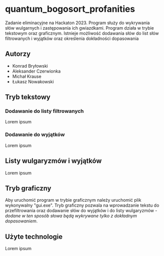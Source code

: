 # quantum_bogosort_profanities

Zadanie eliminacyjne na Hackaton 2023. Program służy do wykrywania słów wulgarnych i zastępowania ich gwiazdkami. Program działa w trybie tekstowym oraz graficznym. Istnieje możliwość dodawania słów do list słów filtrowanych i wyjątków oraz określenia dokładności dopasowania

## Autorzy

- Konrad Bryłowski
- Aleksander Czerwionka
- Michał Krause
- Łukasz Nowakowski

## Tryb tekstowy

### Dodawanie do listy filtrowanych

Lorem ipsum

### Dodawanie do wyjątków

Lorem ipsum

## Listy wulgaryzmów i wyjątków

Lorem ipsum

## Tryb graficzny

Aby uruchomić program w trybie graficznym należy uruchomić plik wykonywalny "gui.exe". Tryb graficzny pozwala na wprowadzanie tekstu do przefiltrowania oraz dodawanie słów do wyjątków i do listy wulgaryzmów - *dodane w ten sposób słowa będą wykrywane tylko z dokładnym dopasowaniem*.

## Użyte technologie

Lorem ipsum